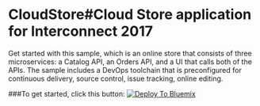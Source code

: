 # CloudStore#Cloud Store application for Interconnect 2017

Get started with this sample, which is an online store that consists of three microservices: a Catalog API, an Orders API, and a UI that calls both of the APIs. The sample includes a DevOps toolchain that is preconfigured for continuous delivery, source control, issue tracking, online editing. 

###To get started, click this button:
[![Deploy To Bluemix](https://bluemix.net/deploy/button_x2.png)](https://console.ng.bluemix.net/devops/setup/deploy/?repository=https%3A//github.com/interconnect2017/CloudStore.git)

